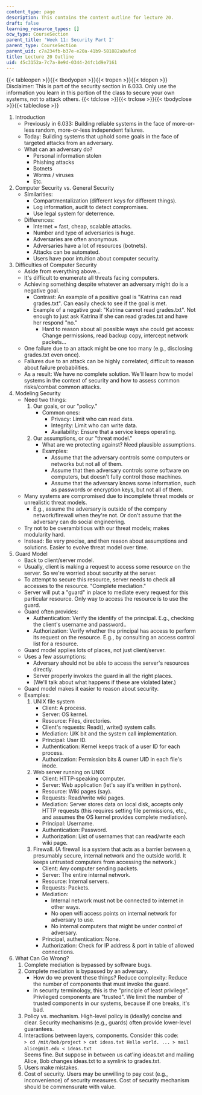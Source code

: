 ```yaml
---
content_type: page
description: This contains the content outline for lecture 20.
draft: false
learning_resource_types: []
ocw_type: CourseSection
parent_title: 'Week 11: Security Part I'
parent_type: CourseSection
parent_uid: c7a234fb-b37e-e20a-41b9-581882a0afcd
title: Lecture 20 Outline
uid: 45c3152a-7c7a-8e9d-0344-24fc1d9e7161
---
```

{{< tableopen >}}{{< tbodyopen >}}{{< tropen >}}{{< tdopen >}}
Disclaimer: This is part of the security section in 6.033. Only use the information you learn in this portion of the class to secure your own systems, not to attack others.
{{< tdclose >}}{{< trclose >}}{{< tbodyclose >}}{{< tableclose >}}

1. Introduction   
    - Previously in 6.033: Building reliable systems in the face of more-or-less random, more-or-less independent failures.
    - Today: Building systems that uphold some goals in the face of targeted attacks from an adversary.
    - What can an adversary do?
        - Personal information stolen
        - Phishing attacks
        - Botnets
        - Worms / viruses
        - Etc.
2. Computer Security vs. General Security   
    - Similarities:
        - Compartmentalization (different keys for different things).
        - Log information, audit to detect compromises.
        - Use legal system for deterrence.
    - Differences:
        - Internet = fast, cheap, scalable attacks.
        - Number and type of adversaries is huge.
        - Adversaries are often anonymous.
        - Adversaries have a lot of resources (botnets).
        - Attacks can be automated.
        - Users have poor intuition about computer security.
3. Difficulties of Computer Security   
    - Aside from everything above…
    - It's difficult to enumerate all threats facing computers.
    - Achieving something despite whatever an adversary might do is a negative goal.
        - Contrast: An example of a positive goal is "Katrina can read grades.txt". Can easily check to see if the goal is met.
        - Example of a negative goal: "Katrina cannot read grades.txt". Not enough to just ask Katrina if she can read grades.txt and have her respond "no."
            - Hard to reason about all possible ways she could get access: Change permissions, read backup copy, intercept network packets…
    - One failure due to an attack might be one too many (e.g., disclosing grades.txt even once).
    - Failures due to an attack can be highly correlated; difficult to reason about failure probabilities.
    - As a result: We have no complete solution. We'll learn how to model systems in the context of security and how to assess common risks/combat common attacks.
4. Modeling Security   
    - Need two things:
        1. Our goals, or our "policy."
            - Common ones:
                - Privacy: Limit who can read data.
                - Integrity: Limit who can write data.
                - Availability: Ensure that a service keeps operating.
        2. Our assumptions, or our "threat model."
            - What are we protecting against? Need plausible assumptions.
            - Examples:
                - Assume that the adversary controls some computers or networks but not all of them.
                - Assume that then adversary controls some software on computers, but doesn't fully control those machines.
                - Assume that the adversary knows some information, such as passwords or encryption keys, but not all of them.
    - Many systems are compromised due to incomplete threat models or unrealistic threat models.
        - E.g., assume the adversary is outside of the company network/firewall when they're not. Or don't assume that the adversary can do social engineering.
    - Try not to be overambitious with our threat models; makes modularity hard.
    - Instead: Be very precise, and then reason about assumptions and solutions. Easier to evolve threat model over time.
5. Guard Model   
    - Back to client/server model.
    - Usually, client is making a request to access some resource on the server. So we're worried about security at the server.
    - To attempt to secure this resource, server needs to check all accesses to the resource. "Complete mediation."
    - Server will put a "guard" in place to mediate every request for this particular resource. Only way to access the resource is to use the guard.
    - Guard often provides:
        - Authentication: Verify the identify of the principal. E.g., checking the client's username and password..
        - Authorization: Verify whether the principal has access to perform its request on the resource. E.g., by consulting an access control list for a resource.
    - Guard model applies lots of places, not just client/server.
    - Uses a few assumptions:
        - Adversary should not be able to access the server's resources directly.
        - Server properly invokes the guard in all the right places.
        - (We'll talk about what happens if these are violated later.)
    - Guard model makes it easier to reason about security.
    - Examples:
        1. UNIX file system
            - Client: A process.
            - Server: OS kernel.
            - Resource: Files, directories.
            - Client's requests: Read(), write() system calls.
            - Mediation: U/K bit and the system call implementation.
            - Principal: User ID.
            - Authentication: Kernel keeps track of a user ID for each process.
            - Authorization: Permission bits & owner UID in each file's inode.
        2. Web server running on UNIX
            - Client: HTTP-speaking computer.
            - Server: Web application (let's say it's written in python).
            - Resource: Wiki pages (say).
            - Requests: Read/write wiki pages.
            - Mediation: Server stores data on local disk, accepts only HTTP requests (this requires setting file permissions, etc., and assumes the OS kernel provides complete mediation).
            - Principal: Username.
            - Authentication: Password.
            - Authorization: List of usernames that can read/write each wiki page.
        3. Firewall. (A firewall is a system that acts as a barrier between a, presumably secure, internal network and the outside world. It keeps untrusted computers from accessing the network.)
            - Client: Any computer sending packets.
            - Server: The entire internal network.
            - Resource: Internal servers.
            - Requests: Packets.
            - Mediation:
                - Internal network must not be connected to internet in other ways.
                - No open wifi access points on internal network for adversary to use.
                - No internal computers that might be under control of adversary.
            - Principal, authentication: None.
            - Authorization: Check for IP address & port in table of allowed connections.
6. What Can Go Wrong?   
    1. Complete mediation is bypassed by software bugs.
    2. Complete mediation is bypassed by an adversary.
        - How do we prevent these things? Reduce complexity: Reduce the number of components that must invoke the guard.
        - In security terminology, this is the "principle of least privilege". Privileged components are "trusted". We limit the number of trusted components in our systems, because if one breaks, it's bad.
    3. Policy vs. mechanism. High-level policy is (ideally) concise and clear. Security mechanisms (e.g., guards) often provide lower-level guarantees.
    4. Interactions between layers, components. Consider this code:   
        `> cd /mit/bob/project > cat ideas.txt Hello world. ... > mail alice@mit.edu < ideas.txt`   
        Seems fine. But suppose in between us cat'ing ideas.txt and mailing Alice, Bob changes ideas.txt to a symlink to grades.txt.
    5. Users make mistakes.
    6. Cost of security. Users may be unwilling to pay cost (e.g., inconvenience) of security measures. Cost of security mechanism should be commensurate with value.
